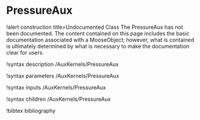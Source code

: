 <!-- MOOSE Documentation Stub: Remove this when content is added. -->

# PressureAux

!alert construction title=Undocumented Class
The PressureAux has not been documented. The content contained on this page
includes the basic documentation associated with a MooseObject; however, what is contained is
ultimately determined by what is necessary to make the documentation clear for users.

!syntax description /AuxKernels/PressureAux

!syntax parameters /AuxKernels/PressureAux

!syntax inputs /AuxKernels/PressureAux

!syntax children /AuxKernels/PressureAux

!bibtex bibliography
